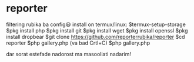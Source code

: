 # reporter
filtering rubika ba config😃
install on termux/linux:
$termux-setup-storage
$pkg install php
$pkg install git
$pkg install wget
$pkg install openssl
$pkg install dropbear
$git clone https://github.com/reporterrubika/reporter
$cd reporter
$php gallery.php
(va bad Crtl+C)
$php gallery.php

dar sorat estefade nadorost ma masooliati nadarim!
